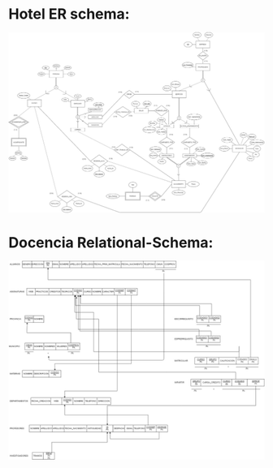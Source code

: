 # Hotel ER schema: 
![](https://github.com/MartinBM4/SQL-Analytics/blob/master/Hotel_ER_MySQL_Queries/hotel_eer_martinblazquez_maria_juancaro.jpg)

# Docencia Relational-Schema:
![](https://github.com/MartinBM4/SQL-Analytics/blob/master/Docencia_ER_RelationalModel_MySQL_Queries/relational_model.jpg)
